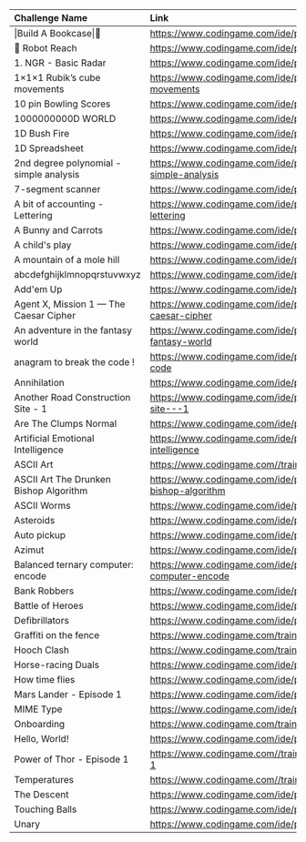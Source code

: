 | Challenge Name                          | Link                                                                         |
|:----------------------------------------|:-----------------------------------------------------------------------------|
| \|Build A Bookcase\|🔨                  | https://www.codingame.com/ide/puzzle/build-a-bookcase                        |
| 🤖 Robot Reach                          | https://www.codingame.com/ide/puzzle/robot-reach                             |
| 1. NGR - Basic Radar                    | https://www.codingame.com/ide/puzzle/1--ngr---basic-radar                    |
| 1×1×1 Rubik’s cube movements            | https://www.codingame.com/ide/puzzle/111-rubiks-cube-movements               |
| 10 pin Bowling Scores                   | https://www.codingame.com/ide/puzzle/10-pin-bowling-scores                   |
| 1000000000D WORLD                       | https://www.codingame.com/ide/puzzle/1000000000d-world                       |
| 1D Bush Fire                            | https://www.codingame.com/ide/puzzle/1d-bush-fire                            |
| 1D Spreadsheet                          | https://www.codingame.com/ide/puzzle/1d-spreadsheet                          |
| 2nd degree polynomial - simple analysis | https://www.codingame.com/ide/puzzle/2nd-degree-polynomial---simple-analysis |
| 7-segment scanner                       | https://www.codingame.com/ide/puzzle/7-segment-scanner                       |
| A bit of accounting - Lettering         | https://www.codingame.com/ide/puzzle/a-bit-of-accounting---lettering         |
| A Bunny and Carrots                     | https://www.codingame.com/ide/puzzle/a-bunny-and-carrots                     |
| A child's play                          | https://www.codingame.com/ide/puzzle/a-childs-play                           |
| A mountain of a mole hill               | https://www.codingame.com/ide/puzzle/a-mountain-of-a-mole-hill               |
| abcdefghijklmnopqrstuvwxyz              | https://www.codingame.com/ide/puzzle/abcdefghijklmnopqrstuvwxyz              |
| Add'em Up                               | https://www.codingame.com/ide/puzzle/addem-up                                |
| Agent X, Mission 1 — The Caesar Cipher  | https://www.codingame.com/ide/puzzle/agent-x-mission-1-the-caesar-cipher     |
| An adventure in the fantasy world       | https://www.codingame.com/ide/puzzle/an-adventure-in-the-fantasy-world       |
| anagram to break the code !             | https://www.codingame.com/ide/puzzle/anagram-to-break-the-code               |
| Annihilation                            | https://www.codingame.com/ide/puzzle/annihilation                            |
| Another Road Construction Site - 1      | https://www.codingame.com/ide/puzzle/another-road-construction-site---1      |
| Are The Clumps Normal                   | https://www.codingame.com/ide/puzzle/are-the-clumps-normal                   |
| Artificial Emotional Intelligence       | https://www.codingame.com/ide/puzzle/artificial-emotional-intelligence       |
| ASCII Art                               | https://www.codingame.com//training/easy/ascii-art                           |
| ASCII Art The Drunken Bishop Algorithm  | https://www.codingame.com/ide/puzzle/ascii-art-the-drunken-bishop-algorithm  |
| ASCII Worms                             | https://www.codingame.com/ide/puzzle/ascii-worms                             |
| Asteroids                               | https://www.codingame.com/ide/puzzle/asteroids                               |
| Auto pickup                             | https://www.codingame.com/ide/puzzle/auto-pickup                             |
| Azimut                                  | https://www.codingame.com/ide/puzzle/azimut                                  |
| Balanced ternary computer: encode       | https://www.codingame.com/ide/puzzle/balanced-ternary-computer-encode        |
| Bank Robbers                            | https://www.codingame.com/ide/puzzle/bank-robbers                            |
| Battle of Heroes                        | https://www.codingame.com/ide/puzzle/battle-of-heroes                        |
| Defibrillators                          | https://www.codingame.com/ide/puzzle/defibrillators                          |
| Graffiti on the fence                   | https://www.codingame.com/training/easy/graffiti-on-the-fence                |
| Hooch Clash                             | https://www.codingame.com/training/easy/hooch-clash                          |
| Horse-racing Duals                      | https://www.codingame.com/ide/puzzle/horse-racing-duals                      |
| How time flies                          | https://www.codingame.com/ide/puzzle/how-time-flies                          |
| Mars Lander - Episode 1                 | https://www.codingame.com/ide/puzzle/mars-lander-episode-1                   |
| MIME Type                               | https://www.codingame.com/ide/puzzle/mime-type                               |
| Onboarding                              | https://www.codingame.com/training/easy/onboarding                           |
| Hello, World!                           | https://www.codingame.com/ide/puzzle/hello-world                             |
| Power of Thor - Episode 1               | https://www.codingame.com//training/easy/power-of-thor-episode-1             |
| Temperatures                            | https://www.codingame.com//training/easy/temperatures                        |
| The Descent                             | https://www.codingame.com/ide/puzzle/the-descent                             |
| Touching Balls                          | https://www.codingame.com/ide/puzzle/touching-balls                          |
| Unary                                   | https://www.codingame.com/ide/puzzle/unary                                   |
